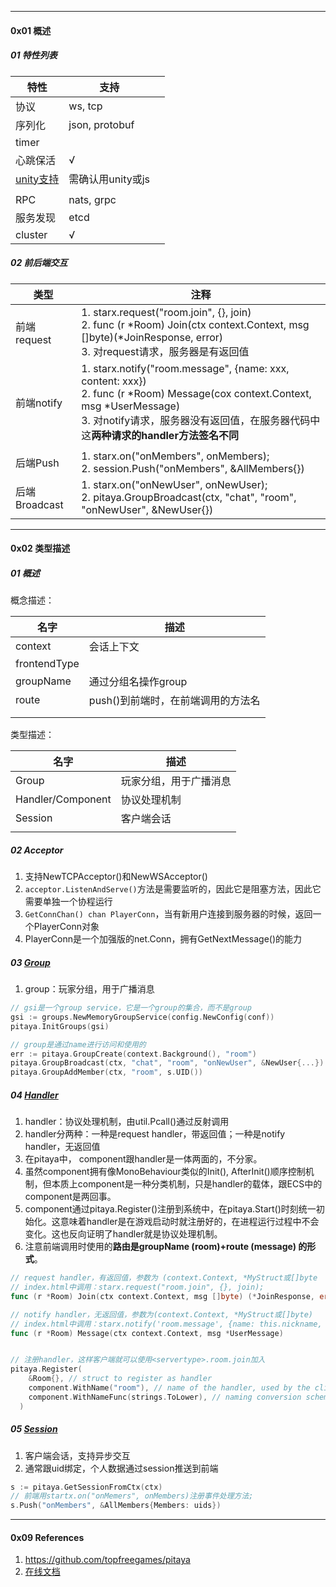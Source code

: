 -----

#### 0x01 概述



##### 01 特性列表

| 特性                                                         | 支持              |      |
| ------------------------------------------------------------ | ----------------- | ---- |
| 协议                                                         | ws, tcp           |      |
| 序列化                                                       | json, protobuf    |      |
| timer                                                        |                   |      |
| 心跳保活                                                     | √                 |      |
| [unity支持](https://github.com/topfreegames/libpitaya/tree/master/unity/PitayaExample) | 需确认用unity或js |      |
|                                                              |                   |      |
| RPC                                                          | nats, grpc        |      |
| 服务发现                                                     | etcd              |      |
| cluster                                                      | √                 |      |



##### 02 前后端交互



| 类型          | 注释                                                         |
| ------------- | ------------------------------------------------------------ |
| 前端request   | 1. starx.request("room.join", {}, join)<br />2. func (r \*Room) Join(ctx context.Context, msg []byte)(*JoinResponse, error)<br/>3. 对request请求，服务器是有返回值 |
| 前端notify    | 1. starx.notify("room.message", {name: xxx, content: xxx})<br />2. func (r *Room) Message(cox context.Context, msg *UserMessage)<br />3. 对notify请求，服务器没有返回值，在服务器代码中这**两种请求的handler方法签名不同** |
|               |                                                              |
| 后端Push      | 1. starx.on("onMembers", onMembers);<br />2. session.Push("onMembers", &AllMembers{}) |
| 后端Broadcast | 1. starx.on("onNewUser", onNewUser);<br />2. pitaya.GroupBroadcast(ctx, "chat", "room", "onNewUser", &NewUser{}) |



---

#### 0x02 类型描述



##### 01 概述

概念描述：

| 名字         | 描述                               |
| ------------ | ---------------------------------- |
| context      | 会话上下文                         |
| frontendType |                                    |
| groupName    | 通过分组名操作group                |
| route        | push()到前端时，在前端调用的方法名 |
|              |                                    |
|              |                                    |



类型描述：

| 名字              | 描述                   |
| ----------------- | ---------------------- |
| Group             | 玩家分组，用于广播消息 |
| Handler/Component | 协议处理机制           |
| Session           | 客户端会话             |
|                   |                        |



##### 02 Acceptor

1. 支持NewTCPAcceptor()和NewWSAcceptor()
2. `acceptor.ListenAndServe()`方法是需要监听的，因此它是阻塞方法，因此它需要单独一个协程运行
3. `GetConnChan() chan PlayerConn`，当有新用户连接到服务器的时候，返回一个PlayerConn对象
4. PlayerConn是一个加强版的net.Conn，拥有GetNextMessage()的能力



##### 03 [Group](https://pitaya.readthedocs.io/en/latest/features.html#groups)

1. group：玩家分组，用于广播消息

```go
// gsi是一个group service，它是一个group的集合，而不是group
gsi := groups.NewMemoryGroupService(config.NewConfig(conf))
pitaya.InitGroups(gsi)

// group是通过name进行访问和使用的
err := pitaya.GroupCreate(context.Background(), "room")
pitaya.GroupBroadcast(ctx, "chat", "room", "onNewUser", &NewUser{...})
pitaya.GroupAddMember(ctx, "room", s.UID()) 

```



##### 04 [Handler](https://pitaya.readthedocs.io/en/latest/API.html#handlers)

1. handler：协议处理机制，由util.Pcall()通过反射调用
2. handler分两种：一种是request handler，带返回值；一种是notify handler，无返回值
3. 在pitaya中， component跟handler是一体两面的，不分家。
4. 虽然component拥有像MonoBehaviour类似的Init(), AfterInit()顺序控制机制，但本质上component是一种分类机制，只是handler的载体，跟ECS中的component是两回事。
5. component通过pitaya.Register()注册到系统中，在pitaya.Start()时刻统一初始化。这意味着handler是在游戏启动时就注册好的，在进程运行过程中不会变化。这也反向证明了handler就是协议处理机制。
6. 注意前端调用时使用的**路由是groupName (room)+route (message) 的形式**。

```go
// request handler，有返回值，参数为 (context.Context, *MyStruct或[]byte
// index.html中调用：starx.request("room.join", {}, join);
func (r *Room) Join(ctx context.Context, msg []byte) (*JoinResponse, error) 

// notify handler，无返回值，参数为(context.Context, *MyStruct或[]byte)
// index.html中调用：starx.notify('room.message', {name: this.nickname, content: this.inputMessage});
func (r *Room) Message(ctx context.Context, msg *UserMessage)


// 注册handler，这样客户端就可以使用<servertype>.room.join加入
pitaya.Register(
    &Room{}, // struct to register as handler
    component.WithName("room"), // name of the handler, used by the clients
    component.WithNameFunc(strings.ToLower), // naming conversion scheme to be used by the clients
  )
```



##### 05 [Session](https://pitaya.readthedocs.io/en/latest/features.html#sessions)

1. 客户端会话，支持异步交互
2. 通常跟uid绑定，个人数据通过session推送到前端



```go
s := pitaya.GetSessionFromCtx(ctx)
// 前端用startx.on("onMemers", onMembers)注册事件处理方法;
s.Push("onMembers", &AllMembers{Members: uids})
```





----

#### 0x09 References

1. https://github.com/topfreegames/pitaya
2. [在线文档](https://pitaya.readthedocs.io/en/latest)